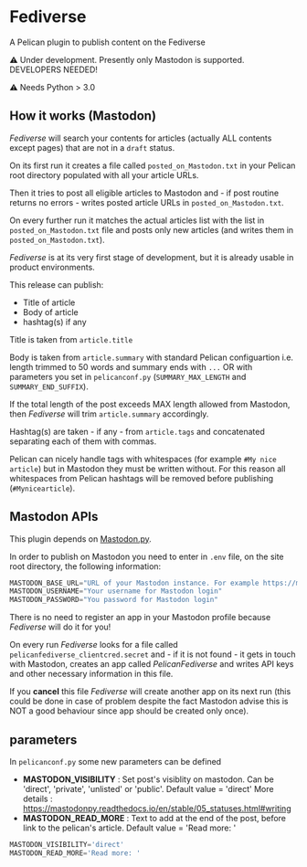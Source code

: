 # Fediverse

A Pelican plugin to publish content on the Fediverse

:warning: Under development. Presently only Mastodon is supported. DEVELOPERS NEEDED!

:warning: Needs Python > 3.0

## How it works (Mastodon)

*Fediverse* will search your contents for articles (actually ALL contents except pages) that are not in a `draft` status.

On its first run it creates a file called `posted_on_Mastodon.txt` in your Pelican root directory populated with all your article URLs.

Then it tries to post all eligible articles to Mastodon and - if post routine returns no errors - writes posted article URLs in `posted_on_Mastodon.txt`.

On every further run it matches the actual articles list with the list in `posted_on_Mastodon.txt` file and posts only new articles (and writes them in `posted_on_Mastodon.txt`).

*Fediverse* is at its very first stage of development, but it is already usable in product environments.

This release can publish:

- Title of article
- Body of article
- hashtag(s) if any

Title is taken from `article.title`

Body is taken from `article.summary` with standard Pelican configuartion i.e. length trimmed to 50 words and summary ends with `...` OR with parameters you set in `pelicanconf.py` (`SUMMARY_MAX_LENGTH` and `SUMMARY_END_SUFFIX`).

If the total length of the post exceeds MAX length allowed from Mastodon, then *Fediverse* will trim `article.summary` accordingly.

Hashtag(s) are taken - if any - from `article.tags` and concatenated separating each of them with commas.

Pelican can nicely handle tags with whitespaces (for example `#My nice article`) but in Mastodon they must be written without. For this reason all whitespaces from Pelican hashtags will be removed before publishing (`#Mynicearticle`).

## Mastodon APIs

This plugin depends on [Mastodon.py](https://github.com/halcy/Mastodon.py).

In order to publish on Mastodon you need to enter in `.env` file, on the site root directory, the following information:

``` python
MASTODON_BASE_URL="URL of your Mastodon instance. For example https://mastodon.social"
MASTODON_USERNAME="Your username for Mastodon login"
MASTODON_PASSWORD="You password for Mastodon login"
```

There is no need to register an app in your Mastodon profile because *Fediverse* will do it for you!

On every run *Fediverse* looks for a file called `pelicanfediverse_clientcred.secret` and - if it is not found - it gets in touch with Mastodon, creates an app called *PelicanFediverse* and writes API keys and other necessary information in this file.

If you **cancel** this file *Fediverse* will create another app on its next run (this could be done in case of problem despite the fact Mastodon advise this is NOT a good behaviour since app should be created only once).

## parameters

In `pelicanconf.py` some new parameters can be defined

 - **MASTODON_VISIBILITY** : Set post's visiblity on mastodon. Can be 'direct', 'private', 'unlisted' or 'public'. Default value = 'direct' 
More details : https://mastodonpy.readthedocs.io/en/stable/05_statuses.html#writing 
 - **MASTODON_READ_MORE** : Text to add at the end of the post, before link to the pelican's article. Default value = 'Read more: '

``` Python
MASTODON_VISIBILITY='direct'
MASTODON_READ_MORE='Read more: '
``` 